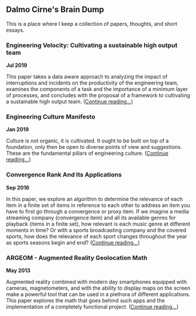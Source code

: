 ## Dalmo Cirne's Brain Dump

This is a place where I keep a collection of papers, thoughts, and short essays.

### Engineering Velocity: Cultivating a sustainable high output team

**Jul 2019**

This paper takes a data aware approach to analyzing the impact of interruptions and incidents on the productivity of the engineering team, examines the components of a task and the importance of a minimum layer of processes, and concludes with the proposal of a framework to cultivating a sustainable high output team. ([Continue reading...](engineering_velocity.md))

### Engineering Culture Manifesto

**Jan 2019**

Culture is not organic, it is cultivated. It ought to be built on top of a foundation, only then be open to diverse points of view and suggestions. These are the fundamental pillars of engineering culture. ([Continue reading...](engineering_culture_manifesto.md))

### Convergence Rank And Its Applications

**Sep 2016**

In this paper, we explore an algorithm to determine the relevance of each item in a finite set of items in reference to each other to address an item you have to first go through a convergence or proxy item. If we imagine a media streaming company (convergence item) and all its available genres for playback (items in a finite set), how relevant is each music genre at different moments in time? Or with a sports broadcasting company and the covered sports, how does the relevance of each sport changes throughout the year as sports seasons begin and end? ([Continue reading...](convergence_rank.md))

### ARGEOM - Augmented Reality Geolocation Math

**May 2013**

Augmented reality combined with modern day smartphones equipped with cameras, magnetometers, and with the ability to display maps on the screen make a powerful tool that can be used in a plethora of different applications. This paper explores the math that goes behind such apps and the implementation of a completely functional project. ([Continue reading...](argeom.md))
